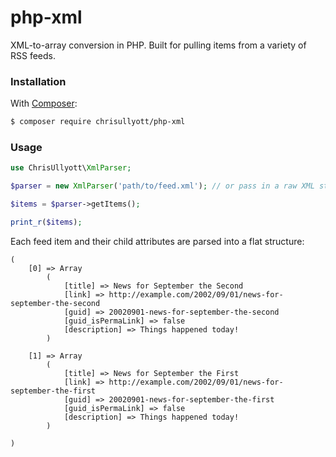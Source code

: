# php-xml

XML-to-array conversion in PHP. Built for pulling items from a variety of RSS feeds.

### Installation

With [Composer](https://getcomposer.org/):

```bash
$ composer require chrisullyott/php-xml
```

### Usage

```php
use ChrisUllyott\XmlParser;

$parser = new XmlParser('path/to/feed.xml'); // or pass in a raw XML string

$items = $parser->getItems();

print_r($items);
```

Each feed item and their child attributes are parsed into a flat structure:

```
(
    [0] => Array
        (
            [title] => News for September the Second
            [link] => http://example.com/2002/09/01/news-for-september-the-second
            [guid] => 20020901-news-for-september-the-second
            [guid_isPermaLink] => false
            [description] => Things happened today!
        )

    [1] => Array
        (
            [title] => News for September the First
            [link] => http://example.com/2002/09/01/news-for-september-the-first
            [guid] => 20020901-news-for-september-the-first
            [guid_isPermaLink] => false
            [description] => Things happened today!
        )

)
```
